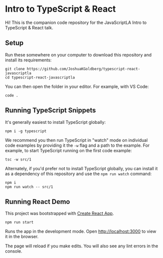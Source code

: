 # Intro to TypeScript & React

Hi!
This is the companion code repository for the JavaScriptLA Intro to TypeScript & React talk.

## Setup

Run these somewhere on your computer to download this repository and install its requirements:

```shell
git clone https://github.com/JoshuaKGoldberg/typescript-react-javascriptla
cd typescript-react-javascriptla
```

You can then open the folder in your editor.
For example, with VS Code:

```shell
code .
```

## Running TypeScript Snippets

It's generally easiest to install TypeScript globally:

```shell
npm i -g typescript
```

We recommend you then run TypeScript in "watch" mode on individual code examples by providing it the `-w` flag and a path to the example.
For example, to start TypeScript running on the first code example:

```shell
tsc -w src/1
```

Alternately, if you'd prefer not to install TypeScript globally, you can install it as a dependency of this repository and use the `npm run watch` command:

```shell
npm i
npm run watch -- src/1
```

## Running React Demo

This project was bootstrapped with [Create React App](https://github.com/facebook/create-react-app).

```shell
npm run start
```

Runs the app in the development mode.
Open [http://localhost:3000](http://localhost:3000) to view it in the browser.

The page will reload if you make edits.
You will also see any lint errors in the console.

